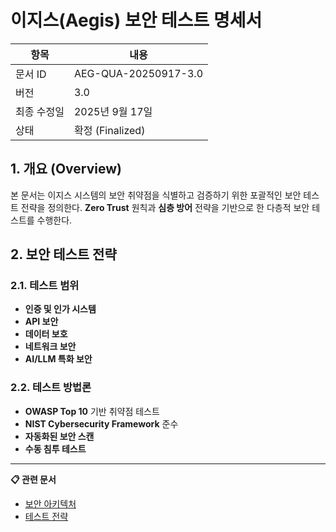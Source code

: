 # 이지스(Aegis) 보안 테스트 명세서

| 항목 | 내용 |
|------|------|
| 문서 ID | AEG-QUA-20250917-3.0 |
| 버전 | 3.0 |
| 최종 수정일 | 2025년 9월 17일 |
| 상태 | 확정 (Finalized) |

## 1. 개요 (Overview)

본 문서는 이지스 시스템의 보안 취약점을 식별하고 검증하기 위한 포괄적인 보안 테스트 전략을 정의한다. **Zero Trust** 원칙과 **심층 방어** 전략을 기반으로 한 다층적 보안 테스트를 수행한다.

## 2. 보안 테스트 전략

### 2.1. 테스트 범위
- **인증 및 인가 시스템**
- **API 보안**
- **데이터 보호**
- **네트워크 보안**
- **AI/LLM 특화 보안**

### 2.2. 테스트 방법론
- **OWASP Top 10** 기반 취약점 테스트
- **NIST Cybersecurity Framework** 준수
- **자동화된 보안 스캔**
- **수동 침투 테스트**

---

**📋 관련 문서**
- [보안 아키텍처](../01_ARCHITECTURE/04_SECURITY_ARCHITECTURE.md)
- [테스트 전략](./01_TESTING_STRATEGY.md)